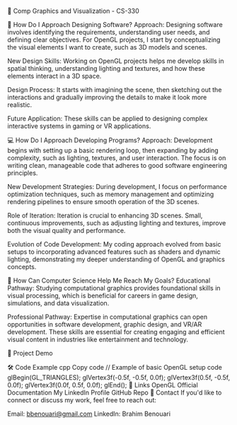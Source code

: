 🎨 Comp Graphics and Visualization - CS-330

🚀 How Do I Approach Designing Software?
Approach:
Designing software involves identifying the requirements, understanding user needs, and defining clear objectives. For OpenGL projects, I start by conceptualizing the visual elements I want to create, such as 3D models and scenes.

New Design Skills:
Working on OpenGL projects helps me develop skills in spatial thinking, understanding lighting and textures, and how these elements interact in a 3D space.

Design Process:
It starts with imagining the scene, then sketching out the interactions and gradually improving the details to make it look more realistic.

Future Application:
These skills can be applied to designing complex interactive systems in gaming or VR applications.



💻 How Do I Approach Developing Programs?
Approach:
Development begins with setting up a basic rendering loop, then expanding by adding complexity, such as lighting, textures, and user interaction. The focus is on writing clean, manageable code that adheres to good software engineering principles.

New Development Strategies:
During development, I focus on performance optimization techniques, such as memory management and optimizing rendering pipelines to ensure smooth operation of the 3D scenes.

Role of Iteration:
Iteration is crucial to enhancing 3D scenes. Small, continuous improvements, such as adjusting lighting and textures, improve both the visual quality and performance.

Evolution of Code Development:
My coding approach evolved from basic setups to incorporating advanced features such as shaders and dynamic lighting, demonstrating my deeper understanding of OpenGL and graphics concepts.



🎯 How Can Computer Science Help Me Reach My Goals?
Educational Pathway:
Studying computational graphics provides foundational skills in visual processing, which is beneficial for careers in game design, simulations, and data visualization.

Professional Pathway:
Expertise in computational graphics can open opportunities in software development, graphic design, and VR/AR development. These skills are essential for creating engaging and efficient visual content in industries like entertainment and technology.

📂 Project Demo

🛠️ Code Example
cpp
Copy code
// Example of basic OpenGL setup code
glBegin(GL_TRIANGLES);
   glVertex3f(-0.5f, -0.5f, 0.0f);
   glVertex3f(0.5f, -0.5f, 0.0f);
   glVertex3f(0.0f, 0.5f, 0.0f);
glEnd();
🔗 Links
OpenGL Official Documentation
My LinkedIn Profile
GitHub Repo
📧 Contact
If you'd like to connect or discuss my work, feel free to reach out:

Email: bbenouari@gmail.com
LinkedIn: Brahim Benouari
